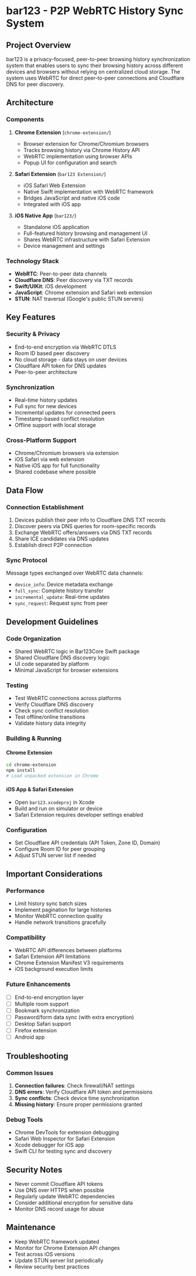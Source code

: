 # bar123 - P2P WebRTC History Sync System

## Project Overview
bar123 is a privacy-focused, peer-to-peer browsing history synchronization system that enables users to sync their browsing history across different devices and browsers without relying on centralized cloud storage. The system uses WebRTC for direct peer-to-peer connections and Cloudflare DNS for peer discovery.

## Architecture

### Components
1. **Chrome Extension** (`chrome-extension/`)
   - Browser extension for Chrome/Chromium browsers
   - Tracks browsing history via Chrome History API
   - WebRTC implementation using browser APIs
   - Popup UI for configuration and search

3. **Safari Extension** (`bar123 Extension/`)
   - iOS Safari Web Extension
   - Native Swift implementation with WebRTC framework
   - Bridges JavaScript and native iOS code
   - Integrated with iOS app

4. **iOS Native App** (`bar123/`)
   - Standalone iOS application
   - Full-featured history browsing and management UI
   - Shares WebRTC infrastructure with Safari Extension
   - Device management and settings

### Technology Stack
- **WebRTC**: Peer-to-peer data channels
- **Cloudflare DNS**: Peer discovery via TXT records
- **Swift/UIKit**: iOS development
- **JavaScript**: Chrome extension and Safari web extension
- **STUN**: NAT traversal (Google's public STUN servers)

## Key Features

### Security & Privacy
- End-to-end encryption via WebRTC DTLS
- Room ID based peer discovery
- No cloud storage - data stays on user devices
- Cloudflare API token for DNS updates
- Peer-to-peer architecture

### Synchronization
- Real-time history updates
- Full sync for new devices
- Incremental updates for connected peers
- Timestamp-based conflict resolution
- Offline support with local storage

### Cross-Platform Support
- Chrome/Chromium browsers via extension
- iOS Safari via web extension
- Native iOS app for full functionality
- Shared codebase where possible

## Data Flow

### Connection Establishment
1. Devices publish their peer info to Cloudflare DNS TXT records
2. Discover peers via DNS queries for room-specific records
3. Exchange WebRTC offers/answers via DNS TXT records
4. Share ICE candidates via DNS updates
5. Establish direct P2P connection

### Sync Protocol
Message types exchanged over WebRTC data channels:
- `device_info`: Device metadata exchange
- `full_sync`: Complete history transfer
- `incremental_update`: Real-time updates
- `sync_request`: Request sync from peer

## Development Guidelines

### Code Organization
- Shared WebRTC logic in Bar123Core Swift package
- Shared Cloudflare DNS discovery logic
- UI code separated by platform
- Minimal JavaScript for browser extensions

### Testing
- Test WebRTC connections across platforms
- Verify Cloudflare DNS discovery
- Check sync conflict resolution
- Test offline/online transitions
- Validate history data integrity

### Building & Running

#### Chrome Extension
```bash
cd chrome-extension
npm install
# Load unpacked extension in Chrome
```

#### iOS App & Safari Extension
- Open `bar123.xcodeproj` in Xcode
- Build and run on simulator or device
- Safari Extension requires developer settings enabled

### Configuration
- Set Cloudflare API credentials (API Token, Zone ID, Domain)
- Configure Room ID for peer grouping
- Adjust STUN server list if needed

## Important Considerations

### Performance
- Limit history sync batch sizes
- Implement pagination for large histories
- Monitor WebRTC connection quality
- Handle network transitions gracefully

### Compatibility
- WebRTC API differences between platforms
- Safari Extension API limitations
- Chrome Extension Manifest V3 requirements
- iOS background execution limits

### Future Enhancements
- [ ] End-to-end encryption layer
- [ ] Multiple room support
- [ ] Bookmark synchronization
- [ ] Password/form data sync (with extra encryption)
- [ ] Desktop Safari support
- [ ] Firefox extension
- [ ] Android app

## Troubleshooting

### Common Issues
1. **Connection failures**: Check firewall/NAT settings
2. **DNS errors**: Verify Cloudflare API token and permissions
3. **Sync conflicts**: Check device time synchronization
4. **Missing history**: Ensure proper permissions granted

### Debug Tools
- Chrome DevTools for extension debugging
- Safari Web Inspector for Safari Extension
- Xcode debugger for iOS app
- Swift CLI for testing sync and discovery

## Security Notes
- Never commit Cloudflare API tokens
- Use DNS over HTTPS when possible
- Regularly update WebRTC dependencies
- Consider additional encryption for sensitive data
- Monitor DNS record usage for abuse

## Maintenance
- Keep WebRTC framework updated
- Monitor for Chrome Extension API changes
- Test across iOS versions
- Update STUN server list periodically
- Review security best practices